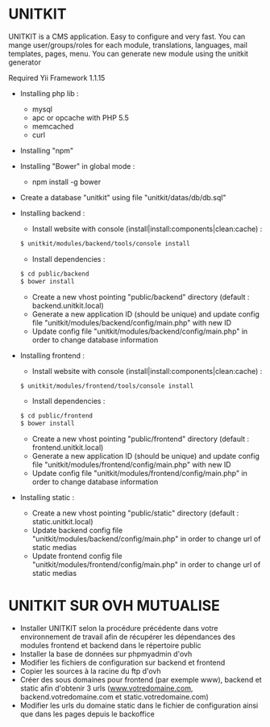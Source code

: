 UNITKIT
========

UNITKIT is a CMS application.
Easy to configure and very fast.
You can mange user/groups/roles for each module, translations, languages, mail templates, pages, menu.
You can generate new module using the unitkit generator

Required Yii Framework 1.1.15

- Installing php lib :
	- mysql
	- apc or opcache with PHP 5.5
 	- memcached
 	- curl
 
- Installing "npm"

- Installing "Bower" in global mode :
	- npm install -g bower

- Create a database "unitkit" using file "unitkit/datas/db/db.sql"

- Installing backend :
	- Install website with console (install|install:components|clean:cache) :
	```bash
	$ unitkit/modules/backend/tools/console install
	```
	- Install dependencies :
	```bash
	$ cd public/backend
	$ bower install
	```
	- Create a new vhost pointing "public/backend" directory (default : backend.unitkit.local)
	- Generate a new application ID (should be unique) and update config file "unitkit/modules/backend/config/main.php" with new ID
	- Update config file "unitkit/modules/backend/config/main.php" in order to change database information

- Installing frontend :
	- Install website with console (install|install:components|clean:cache) :
	```bash
	$ unitkit/modules/frontend/tools/console install
	```
	- Install dependencies :
	```bash
	$ cd public/frontend
	$ bower install
	```
	- Create a new vhost pointing "public/frontend" directory (default : frontend.unitkit.local)
	- Generate a new application ID (should be unique) and update config file "unitkit/modules/frontend/config/main.php" with new ID
	- Update config file "unitkit/modules/frontend/config/main.php" in order to change database information

- Installing static :
    - Create a new vhost pointing "public/static" directory (default : static.unitkit.local)
    - Update backend config file "unitkit/modules/backend/config/main.php" in order to change url of static medias
    - Update frontend config file "unitkit/modules/frontend/config/main.php" in order to change url of static medias


UNITKIT SUR OVH MUTUALISE
=========================

- Installer UNITKIT selon la procédure précédente dans votre environnement de travail afin de récupérer les dépendances des modules frontend et backend dans le répertoire public
- Installer la base de données sur phpmyadmin d'ovh
- Modifier les fichiers de configuration sur backend et frontend
- Copier les sources à la racine du ftp d'ovh
- Créer des sous domaines pour frontend (par exemple www), backend et static afin d'obtenir 3 urls (www.votredomaine.com, backend.votredomaine.com et static.votredomaine.com)
- Modifier les urls du domaine static dans le fichier de configuration ainsi que dans les pages depuis le backoffice
